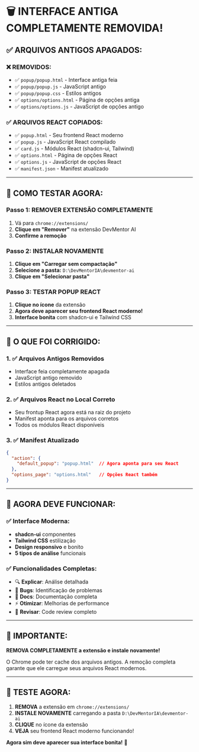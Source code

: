 # 🗑️ INTERFACE ANTIGA COMPLETAMENTE REMOVIDA!

## ✅ **ARQUIVOS ANTIGOS APAGADOS:**

### **❌ REMOVIDOS:**
- ✅ `popup/popup.html` - Interface antiga feia
- ✅ `popup/popup.js` - JavaScript antigo
- ✅ `popup/popup.css` - Estilos antigos
- ✅ `options/options.html` - Página de opções antiga
- ✅ `options/options.js` - JavaScript de opções antigo

### **✅ ARQUIVOS REACT COPIADOS:**
- ✅ `popup.html` - Seu frontend React moderno
- ✅ `popup.js` - JavaScript React compilado
- ✅ `card.js` - Módulos React (shadcn-ui, Tailwind)
- ✅ `options.html` - Página de opções React
- ✅ `options.js` - JavaScript de opções React
- ✅ `manifest.json` - Manifest atualizado

---

## 🚀 **COMO TESTAR AGORA:**

### **Passo 1: REMOVER EXTENSÃO COMPLETAMENTE**
1. Vá para `chrome://extensions/`
2. **Clique em "Remover"** na extensão DevMentor AI
3. **Confirme a remoção**

### **Passo 2: INSTALAR NOVAMENTE**
1. **Clique em "Carregar sem compactação"**
2. **Selecione a pasta:** `D:\DevMentorIA\devmentor-ai`
3. **Clique em "Selecionar pasta"**

### **Passo 3: TESTAR POPUP REACT**
1. **Clique no ícone** da extensão
2. **Agora deve aparecer seu frontend React moderno!**
3. **Interface bonita** com shadcn-ui e Tailwind CSS

---

## 🎯 **O QUE FOI CORRIGIDO:**

### **1. ✅ Arquivos Antigos Removidos**
- Interface feia completamente apagada
- JavaScript antigo removido
- Estilos antigos deletados

### **2. ✅ Arquivos React no Local Correto**
- Seu frontup React agora está na raiz do projeto
- Manifest aponta para os arquivos corretos
- Todos os módulos React disponíveis

### **3. ✅ Manifest Atualizado**
```json
{
  "action": {
    "default_popup": "popup.html"  // Agora aponta para seu React
  },
  "options_page": "options.html"   // Opções React também
}
```

---

## 🎉 **AGORA DEVE FUNCIONAR:**

### **✅ Interface Moderna:**
- **shadcn-ui** componentes
- **Tailwind CSS** estilização
- **Design responsivo** e bonito
- **5 tipos de análise** funcionais

### **✅ Funcionalidades Completas:**
- 🔍 **Explicar**: Análise detalhada
- 🐛 **Bugs**: Identificação de problemas
- 📝 **Docs**: Documentação completa
- ⚡ **Otimizar**: Melhorias de performance
- 👀 **Revisar**: Code review completo

---

## 🚨 **IMPORTANTE:**

**REMOVA COMPLETAMENTE a extensão e instale novamente!**

O Chrome pode ter cache dos arquivos antigos. A remoção completa garante que ele carregue seus arquivos React modernos.

---

## 🎯 **TESTE AGORA:**

1. **REMOVA** a extensão em `chrome://extensions/`
2. **INSTALE NOVAMENTE** carregando a pasta `D:\DevMentorIA\devmentor-ai`
3. **CLIQUE** no ícone da extensão
4. **VEJA** seu frontend React moderno funcionando!

**Agora sim deve aparecer sua interface bonita!** 🚀
